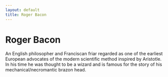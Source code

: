 ```yaml
---
layout: default
title: Roger Bacon
---
```

<div class="blurb">
	<h1>Roger Bacon</h1>
	<p>An English philosopher and Franciscan friar regarded as one of the earliest European advocates of the modern scientific method inspired by Aristotle. In his time he was thought to be a wizard and is famous for the story of his mechanical/necromantic brazon head.</p>
</div><!-- /.blurb -->

		
